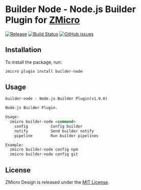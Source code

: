 # Builder Node - Node.js Builder Plugin for [ZMicro](https://github.com/zcorky/zmicro)

[![Release](https://img.shields.io/github/tag/zmicro-design/plugin-builder-node.svg?label=Release)](https://github.com/zmicro-design/plugin-builder-node/tags)
[![Build Status](https://github.com/zmicro-design/plugin-builder-node/actions/workflows/test.yml/badge.svg?branch=master)](https://github.com/zmicro-design/plugin-builder-node/actions/workflows/test.yml)
[![GitHub issues](https://img.shields.io/github/issues/zmicro-design/plugin-builder-node.svg)](https://github.com/zmicro-design/plugin-builder-node/issues)


## Installation

To install the package, run:
```bash
zmicro plugin install builder-node
```

## Usage

```markdown
builder-node - Node.js Builder Plugin(v1.0.0)

Node.js Builder Plugin.

Usage:
  zmicro builder-node <command>
    config          Config builder
    notify          Send builder notify
    pipeline        Run builder pipelines

Example:
  zmicro builder-node config npm
  zmicro builder-node config git
```

## License
ZMicro Design is released under the [MIT License](./LICENSE).

